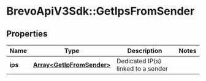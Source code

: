 # BrevoApiV3Sdk::GetIpsFromSender

## Properties
Name | Type | Description | Notes
------------ | ------------- | ------------- | -------------
**ips** | [**Array&lt;GetIpFromSender&gt;**](GetIpFromSender.md) | Dedicated IP(s) linked to a sender | 


